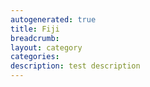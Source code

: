 ```yaml
---
autogenerated: true
title: Fiji
breadcrumb: 
layout: category
categories: 
description: test description
---
```


